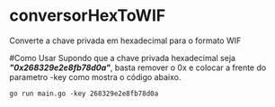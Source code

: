 # conversorHexToWIF
Converte a chave privada em hexadecimal para o formato WIF

#Como Usar
Supondo que a chave privada hexadecimal seja ***"0x268329e2e8fb78d0a"***, basta remover o 0x e colocar a frente do parametro -key como mostra o código abaixo.

```
go run main.go -key 268329e2e8fb78d0a
```
